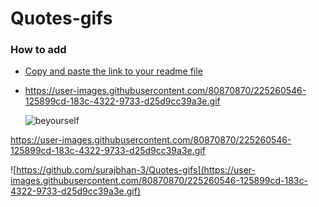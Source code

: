   # Quotes-gifs  
  
  ### How to add 
  - <a href="">Copy and paste the link to your readme file</a>

- https://user-images.githubusercontent.com/80870870/225260546-125899cd-183c-4322-9733-d25d9cc39a3e.gif
 
  ![beyourself](https://user-images.githubusercontent.com/80870870/225260546-125899cd-183c-4322-9733-d25d9cc39a3e.gif)
  
  

https://user-images.githubusercontent.com/80870870/225260546-125899cd-183c-4322-9733-d25d9cc39a3e.gif

![https://github.com/surajbhan-3/Quotes-gifs](https://user-images.githubusercontent.com/80870870/225260546-125899cd-183c-4322-9733-d25d9cc39a3e.gif)
 
